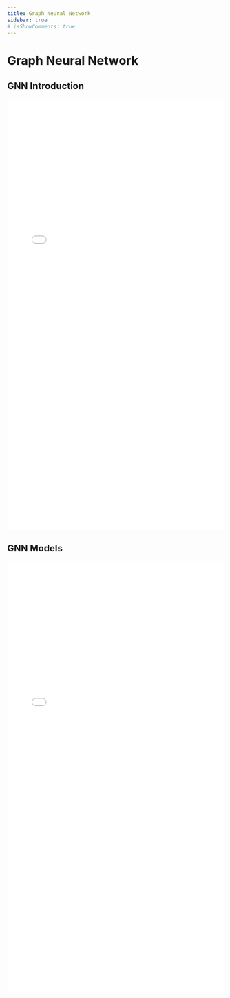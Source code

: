 ```yaml
---
title: Graph Neural Network
sidebar: true
# isShowComments: true
---
```

# Graph Neural Network
<ClientOnly>
<title-pv/>
</ClientOnly>

 ## GNN Introduction


<embed src="/pdf/gnn_week1.pdf" type="application/pdf" width="100%" height="1000px" />


## GNN Models


<embed src="/pdf/gnn_week2.pdf" type="application/pdf" width="100%" height="1000px" />
<!-- <embed src="/pdf/paper.pdf" width="500" height="375" type="application/pdf"> -->



<ClientOnly>
  <leave/>
</ClientOnly/>